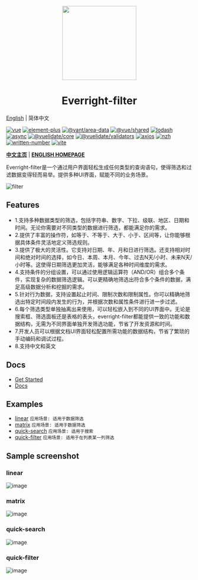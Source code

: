 <p align="center"><a href="https://everright.site/filter/introduction.html" target="_blank"><img height="200px" src="https://user-images.githubusercontent.com/21301475/229654952-6cc89842-9db7-421d-87be-e7cee1e26199.png"></a></p>
<h1 align="center">Everright-filter</h1>

[English](./README.md) | 简体中文

[![vue](https://img.shields.io/badge/vue-%3E%3D%203-green.svg)](https://vuejs.org/)
[![element-plus](https://img.shields.io/badge/element--plus-%3E%3D%202.3.1-green.svg)](https://element-plus.gitee.io/)
[![@vant/area-data](https://img.shields.io/badge/@vant/area--data-%3E%3D%201.4.1-green.svg)](https://github.com/vant-ui/vant.git)
[![@vue/shared](https://img.shields.io/badge/@vue/shared-%3E%3D%203.2.45-green.svg)](https://github.com/vuejs/core.git)
[![lodash](https://img.shields.io/badge/lodash--es-%3E%3D%204.17.21-green.svg)](https://lodash.com/custom-builds)
[![async](https://img.shields.io/badge/async-%3E%3D%203.2.4-green.svg)](https://caolan.github.io/async/)
[![@vuelidate/core](https://img.shields.io/badge/@vuelidate/core-%3E%3D%202.0.0-green.svg)](https://github.com/vuelidate/vuelidate)
[![@vuelidate/validators](https://img.shields.io/badge/@vuelidate/validators-%3E%3D%202.0.0-green.svg)](https://github.com/vuelidate/vuelidate)
[![axios](https://img.shields.io/badge/axios-%3E%3D%201.3.4-green.svg)](https://github.com/axios/axios)
[![nzh](https://img.shields.io/badge/nzh-%3E%3D%201.0.8-green.svg)](https://github.com/cnwhy/nzh.git)
[![written-number](https://img.shields.io/badge/written--number-%3E%3D%200.11.1-green.svg)](https://github.com/yamadapc/js-written-number)
[![vite](https://img.shields.io/badge/vite-%3E%3D%203.2.5-green.svg)](https://github.com/vitejs/vite.git)

**[中文主页](https://everright.site/filter/introduction.html)** | **[ENGLISH HOMEPAGE](https://everright.site/en/filter/introduction.html)**

Everright-filter是一个通过用户界面轻松生成任何类型的查询语句，使得筛选和过滤数据变得轻而易举。提供多种UI界面，赋能不同的业务场景。

![filter](https://github.com/Liberty-liu/Everright-filter/assets/21301475/2a55af5a-800a-49cd-9abe-e422cf42aabc)

## Features

* 1.支持多种数据类型的筛选，包括字符串、数字、下拉、级联、地区、日期和时间。无论你需要对不同类型的数据进行筛选，都能满足你的需求。
* 2.提供了丰富的操作符，如等于、不等于、大于、小于、区间等，让你能够根据具体条件灵活地定义筛选规则。
* 3.提供了极大的灵活性。它支持对日期、年、月和日进行筛选。还支持相对时间和绝对时间的选择，如今日、本周、本月、今年、过去N天/小时、未来N天/小时等。这使得日期筛选更加灵活，能够满足各种时间维度的需求。
* 4.支持条件的分组设置，可以通过使用逻辑运算符（AND/OR）组合多个条件，实现复杂的数据筛选逻辑。可以更精确地筛选出符合多个条件的数据，满足高级数据分析和挖掘的需求。
* 5.针对行为数据，支持设置起止时间、限制次数和限制属性。你可以精确地筛选出特定时间段内发生的行为，并根据次数和属性条件进行进一步过滤。
* 6.每个筛选类型单独抽离出来使用，可以轻松嵌入到不同的UI界面中。无论是搜索框、筛选面板还是表格的表头，everright-filter都能提供一致的功能和数据结构，无需为不同界面单独开发筛选功能，节省了开发资源和时间。
* 7.开发人员可以根据文档UI界面轻松配置所需功能的数据结构，节省了繁琐的手动编码和调试过程。
* 8.支持中文和英文

## Docs

+ [Get Started](https://everright.site/filter/started.html)
+ [Docs](https://everright.site/filter/doc.html)

## Examples

+ [linear](https://everright.site/demo/filter/linear.html?lang=zh-cn) `应用场景: 适用于数据筛选`
+ [matrix](https://everright.site/demo/filter/matrix.html?lang=zh-cn) `应用场景: 适用于数据筛选`
+ [quick-search](https://everright.site/demo/filter/quick-search.html?lang=zh-cn) `应用场景: 适用于搜索`
+ [quick-filter](https://everright.site/demo/filter/quick-filter.html?lang=zh-cn) `应用场景: 适用于在列表某一列筛选`

## Sample screenshot

### linear
![image](https://github.com/Liberty-liu/Everright-filter/assets/21301475/77194eeb-56dd-409e-9876-dbec7a332c11)

### matrix
![image](https://github.com/Liberty-liu/Everright-filter/assets/21301475/c0a5ff74-332a-4843-9ef8-29bd9f369bac)

### quick-search
![image](https://github.com/Liberty-liu/Everright-filter/assets/21301475/02ff7512-aa1c-43f2-8767-3cbd3837dfae)

### quick-filter
![image](https://github.com/Liberty-liu/Everright-filter/assets/21301475/a815d7fb-7425-4697-bf31-fb48899503e0)

